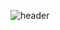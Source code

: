 ![header](https://capsule-render.vercel.app/api?type=transparent&color=1C768F&height=300&section=header&text=DaeEun&desc=Learning%20for%20FE&fontSize=80&fontColor=ffffff)
